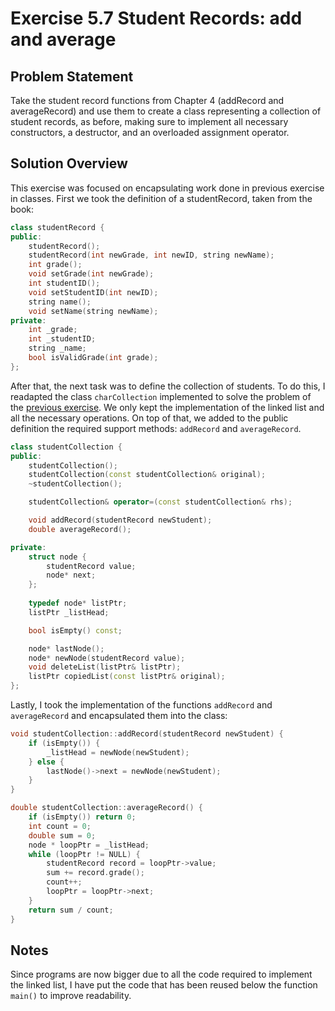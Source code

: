# Exercise 5.7 Student Records: add and average

## Problem Statement

Take the student record functions from Chapter 4 (addRecord and averageRecord)
and use them to create a class representing a collection of student records, as
before, making sure to implement all necessary constructors, a destructor,
and an overloaded assignment operator.

## Solution Overview

This exercise was focused on encapsulating work done in previous exercise in
classes. First we took the definition of a studentRecord, taken from the book:

```cpp
class studentRecord {
public:
    studentRecord();
    studentRecord(int newGrade, int newID, string newName);
    int grade();
    void setGrade(int newGrade);
    int studentID();
    void setStudentID(int newID);
    string name();
    void setName(string newName);
private:
    int _grade;
    int _studentID;
    string _name;
    bool isValidGrade(int grade);
};
```

After that, the next task was to define the collection of students. To do this,
I readapted the class `charCollection` implemented to solve the problem of the
[previous exercise][5-7]. We only kept the implementation of the linked list
and all the necessary operations. On top of that, we added to the public
definition the required support methods: `addRecord` and `averageRecord`.

```cpp
class studentCollection {
public:
    studentCollection();
    studentCollection(const studentCollection& original);
    ~studentCollection();

    studentCollection& operator=(const studentCollection& rhs);

    void addRecord(studentRecord newStudent);
    double averageRecord();

private:
    struct node {
        studentRecord value;
        node* next;
    };
    
    typedef node* listPtr;
    listPtr _listHead;

    bool isEmpty() const;

    node* lastNode();
    node* newNode(studentRecord value);
    void deleteList(listPtr& listPtr);
    listPtr copiedList(const listPtr& original);
};
```

Lastly, I took the implementation of the functions `addRecord` and
`averageRecord` and encapsulated them into the class:

```cpp
void studentCollection::addRecord(studentRecord newStudent) {
    if (isEmpty()) {
        _listHead = newNode(newStudent);
    } else {
        lastNode()->next = newNode(newStudent);
    }
}

double studentCollection::averageRecord() {
    if (isEmpty()) return 0;
    int count = 0;
    double sum = 0;
    node * loopPtr = _listHead;
    while (loopPtr != NULL) {
        studentRecord record = loopPtr->value;
        sum += record.grade();
        count++;
        loopPtr = loopPtr->next;
    }
    return sum / count;
}
```

## Notes

Since programs are now bigger due to all the code required to implement
the linked list, I have put the code that has been reused below the function
`main()` to improve readability.

<!-- Links -->
[5-7]:(https://github.com/SanzCeb/think-like-a-programmer/blob/main/exercises/ch05/07/README.md)